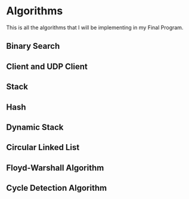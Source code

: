 # Algorithms

This is all the algorithms that I will be implementing in my Final Program.

## Binary Search

## Client and UDP Client

## Stack

## Hash

## Dynamic Stack

## Circular Linked List

## Floyd-Warshall Algorithm

## Cycle Detection Algorithm
